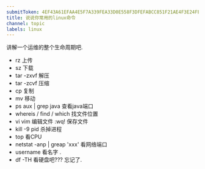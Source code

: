 ```yaml
---
submitToken: 4EF43A61EFAA4E5F7A339FEA33D0E558F3DFEFABCC851F21AE4F3E24FEEE5553
title: 说说你常用的linux命令
channel: topic
labels: linux
---
```


讲解一个运维的整个生命周期吧.

- rz  上传
- sz  下载
- tar -zxvf 解压
- tar -zcvf 压缩
- cp 复制
- mv 移动
- ps aux | grep java 查看java端口
- whereis / find / which 找文件位置
- vi vim 编辑文件 :wq! 保存文件
- kill -9 pid 杀掉进程
- top 看CPU
- netstat -anp | greap 'xxx' 看网络端口
- username 看名字 .
- df -TH 看硬盘吧??? 忘记了.
